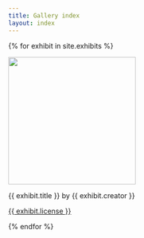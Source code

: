 ```yaml
---
title: Gallery index
layout: index
---
```


{% for exhibit in site.exhibits %}

<img src="{{ exhibit.image-url }}" width = 256>
<p>{{ exhibit.title }} by {{ exhibit.creator }}</p>
<p><a href="{{ exhibit.license-url }}">{{ exhibit.license }}</a></p>

{% endfor %}